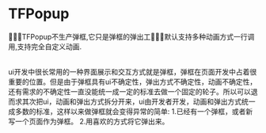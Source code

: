 # TFPopup
🚀🚀🚀TFPopup不生产弹框,它只是弹框的弹出工🚀🚀🚀默认支持多种动画方式一行调用,支持完全自定义动画.

<br>ui开发中很长常用的一种界面展示和交互方式就是弹框，弹框在页面开发中占着很重要的位置。但是由于弹框具有ui不确定性，弹出方式不确定性，动画不确定性，还有需求的不确定性一直没能统一成一定的标准去做一个固定的轮子。所以可以退而求其次把ui，动画和弹出方式拆分开来，ui由开发者开发，动画和弹出方式统一成多数的标准，这样以来做弹框就会变得异常的简单:
1.已经有一个弹框，或者新写一个页面作为弹框。
2.用喜欢的方式将它弹出来。<br>
